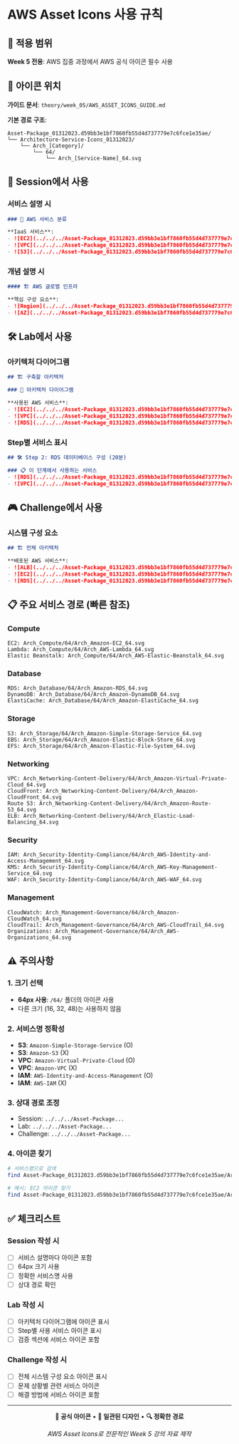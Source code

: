 # AWS Asset Icons 사용 규칙

## 🎯 적용 범위

**Week 5 전용**: AWS 집중 과정에서 AWS 공식 아이콘 필수 사용

## 📁 아이콘 위치

**가이드 문서**: `theory/week_05/AWS_ASSET_ICONS_GUIDE.md`

**기본 경로 구조**:
```
Asset-Package_01312023.d59bb3e1bf7860fb55d4d737779e7c6fce1e35ae/
└── Architecture-Service-Icons_01312023/
    └── Arch_[Category]/
        └── 64/
            └── Arch_[Service-Name]_64.svg
```

## 📝 Session에서 사용

### 서비스 설명 시
```markdown
### 🔧 AWS 서비스 분류

**IaaS 서비스**:
- ![EC2](../../../Asset-Package_01312023.d59bb3e1bf7860fb55d4d737779e7c6fce1e35ae/Architecture-Service-Icons_01312023/Arch_Compute/64/Arch_Amazon-EC2_64.svg) **EC2**: 가상 서버
- ![VPC](../../../Asset-Package_01312023.d59bb3e1bf7860fb55d4d737779e7c6fce1e35ae/Architecture-Service-Icons_01312023/Arch_Networking-Content-Delivery/64/Arch_Amazon-Virtual-Private-Cloud_64.svg) **VPC**: 네트워크
- ![S3](../../../Asset-Package_01312023.d59bb3e1bf7860fb55d4d737779e7c6fce1e35ae/Architecture-Service-Icons_01312023/Arch_Storage/64/Arch_Amazon-Simple-Storage-Service_64.svg) **S3**: 스토리지
```

### 개념 설명 시
```markdown
#### 🏗️ AWS 글로벌 인프라

**핵심 구성 요소**:
- ![Region](../../../Asset-Package_01312023.d59bb3e1bf7860fb55d4d737779e7c6fce1e35ae/Architecture-Service-Icons_01312023/Arch_Networking-Content-Delivery/64/Arch_AWS-Region_64.svg) **Region**: 지리적으로 분리된 데이터센터 그룹
- ![AZ](../../../Asset-Package_01312023.d59bb3e1bf7860fb55d4d737779e7c6fce1e35ae/Architecture-Service-Icons_01312023/Arch_Networking-Content-Delivery/64/Arch_Availability-Zone_64.svg) **Availability Zone**: Region 내 물리적으로 분리된 데이터센터
```

## 🛠️ Lab에서 사용

### 아키텍처 다이어그램
```markdown
## 🏗️ 구축할 아키텍처

### 📐 아키텍처 다이어그램

**사용된 AWS 서비스**:
- ![EC2](../../../Asset-Package_01312023.d59bb3e1bf7860fb55d4d737779e7c6fce1e35ae/Architecture-Service-Icons_01312023/Arch_Compute/64/Arch_Amazon-EC2_64.svg) **Amazon EC2**: 가상 서버
- ![VPC](../../../Asset-Package_01312023.d59bb3e1bf7860fb55d4d737779e7c6fce1e35ae/Architecture-Service-Icons_01312023/Arch_Networking-Content-Delivery/64/Arch_Amazon-Virtual-Private-Cloud_64.svg) **Amazon VPC**: 네트워크 격리
- ![RDS](../../../Asset-Package_01312023.d59bb3e1bf7860fb55d4d737779e7c6fce1e35ae/Architecture-Service-Icons_01312023/Arch_Database/64/Arch_Amazon-RDS_64.svg) **Amazon RDS**: 관리형 데이터베이스
```

### Step별 서비스 표시
```markdown
## 🛠️ Step 2: RDS 데이터베이스 구성 (20분)

### 📋 이 단계에서 사용하는 서비스
- ![RDS](../../../Asset-Package_01312023.d59bb3e1bf7860fb55d4d737779e7c6fce1e35ae/Architecture-Service-Icons_01312023/Arch_Database/64/Arch_Amazon-RDS_64.svg) **Amazon RDS**: PostgreSQL 데이터베이스
- ![VPC](../../../Asset-Package_01312023.d59bb3e1bf7860fb55d4d737779e7c6fce1e35ae/Architecture-Service-Icons_01312023/Arch_Networking-Content-Delivery/64/Arch_Amazon-Virtual-Private-Cloud_64.svg) **VPC**: Private Subnet 배치
```

## 🎮 Challenge에서 사용

### 시스템 구성 요소
```markdown
## 🏗️ 전체 아키텍처

**배포된 AWS 서비스**:
- ![ALB](../../../Asset-Package_01312023.d59bb3e1bf7860fb55d4d737779e7c6fce1e35ae/Architecture-Service-Icons_01312023/Arch_Networking-Content-Delivery/64/Arch_Elastic-Load-Balancing_64.svg) **Application Load Balancer**: 로드 밸런싱
- ![EC2](../../../Asset-Package_01312023.d59bb3e1bf7860fb55d4d737779e7c6fce1e35ae/Architecture-Service-Icons_01312023/Arch_Compute/64/Arch_Amazon-EC2_64.svg) **EC2 Auto Scaling**: 자동 확장
- ![RDS](../../../Asset-Package_01312023.d59bb3e1bf7860fb55d4d737779e7c6fce1e35ae/Architecture-Service-Icons_01312023/Arch_Database/64/Arch_Amazon-RDS_64.svg) **RDS Multi-AZ**: 고가용성 DB
```

## 📋 주요 서비스 경로 (빠른 참조)

### Compute
```
EC2: Arch_Compute/64/Arch_Amazon-EC2_64.svg
Lambda: Arch_Compute/64/Arch_AWS-Lambda_64.svg
Elastic Beanstalk: Arch_Compute/64/Arch_AWS-Elastic-Beanstalk_64.svg
```

### Database
```
RDS: Arch_Database/64/Arch_Amazon-RDS_64.svg
DynamoDB: Arch_Database/64/Arch_Amazon-DynamoDB_64.svg
ElastiCache: Arch_Database/64/Arch_Amazon-ElastiCache_64.svg
```

### Storage
```
S3: Arch_Storage/64/Arch_Amazon-Simple-Storage-Service_64.svg
EBS: Arch_Storage/64/Arch_Amazon-Elastic-Block-Store_64.svg
EFS: Arch_Storage/64/Arch_Amazon-Elastic-File-System_64.svg
```

### Networking
```
VPC: Arch_Networking-Content-Delivery/64/Arch_Amazon-Virtual-Private-Cloud_64.svg
CloudFront: Arch_Networking-Content-Delivery/64/Arch_Amazon-CloudFront_64.svg
Route 53: Arch_Networking-Content-Delivery/64/Arch_Amazon-Route-53_64.svg
ELB: Arch_Networking-Content-Delivery/64/Arch_Elastic-Load-Balancing_64.svg
```

### Security
```
IAM: Arch_Security-Identity-Compliance/64/Arch_AWS-Identity-and-Access-Management_64.svg
KMS: Arch_Security-Identity-Compliance/64/Arch_AWS-Key-Management-Service_64.svg
WAF: Arch_Security-Identity-Compliance/64/Arch_AWS-WAF_64.svg
```

### Management
```
CloudWatch: Arch_Management-Governance/64/Arch_Amazon-CloudWatch_64.svg
CloudTrail: Arch_Management-Governance/64/Arch_AWS-CloudTrail_64.svg
Organizations: Arch_Management-Governance/64/Arch_AWS-Organizations_64.svg
```

## ⚠️ 주의사항

### 1. 크기 선택
- **64px 사용**: `/64/` 폴더의 아이콘 사용
- 다른 크기 (16, 32, 48)는 사용하지 않음

### 2. 서비스명 정확성
- **S3**: `Amazon-Simple-Storage-Service` (O)
- **S3**: `Amazon-S3` (X)
- **VPC**: `Amazon-Virtual-Private-Cloud` (O)
- **VPC**: `Amazon-VPC` (X)
- **IAM**: `AWS-Identity-and-Access-Management` (O)
- **IAM**: `AWS-IAM` (X)

### 3. 상대 경로 조정
- Session: `../../../Asset-Package...`
- Lab: `../../../Asset-Package...`
- Challenge: `../../../Asset-Package...`

### 4. 아이콘 찾기
```bash
# 서비스명으로 검색
find Asset-Package_01312023.d59bb3e1bf7860fb55d4d737779e7c6fce1e35ae/Architecture-Service-Icons_01312023 -name "*서비스명*.svg" | grep "/64/"

# 예시: EC2 아이콘 찾기
find Asset-Package_01312023.d59bb3e1bf7860fb55d4d737779e7c6fce1e35ae/Architecture-Service-Icons_01312023 -name "*EC2*.svg" | grep "/64/"
```

## ✅ 체크리스트

### Session 작성 시
- [ ] 서비스 설명마다 아이콘 포함
- [ ] 64px 크기 사용
- [ ] 정확한 서비스명 사용
- [ ] 상대 경로 확인

### Lab 작성 시
- [ ] 아키텍처 다이어그램에 아이콘 표시
- [ ] Step별 사용 서비스 아이콘 표시
- [ ] 검증 섹션에 서비스 아이콘 포함

### Challenge 작성 시
- [ ] 전체 시스템 구성 요소 아이콘 표시
- [ ] 문제 상황별 관련 서비스 아이콘
- [ ] 해결 방법에 서비스 아이콘 포함

---

<div align="center">

**🎨 공식 아이콘** • **📐 일관된 디자인** • **🔍 정확한 경로**

*AWS Asset Icons로 전문적인 Week 5 강의 자료 제작*

</div>
